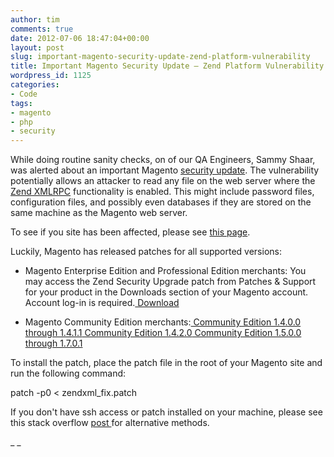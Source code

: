 ```yaml
---
author: tim
comments: true
date: 2012-07-06 18:47:04+00:00
layout: post
slug: important-magento-security-update-zend-platform-vulnerability
title: Important Magento Security Update – Zend Platform Vulnerability
wordpress_id: 1125
categories:
- Code
tags:
- magento
- php
- security
---
```


While doing routine sanity checks, on of our QA Engineers, Sammy Shaar, was alerted about an important Magento [security update](http://by.ai/MnzJ). The vulnerability potentially allows an attacker to read any file on the web server where the [Zend XMLRPC](http://by.ai/rk3s) functionality is enabled. This might include password files, configuration files, and possibly even databases if they are stored on the same machine as the Magento web server.

To see if you site has been affected, please see [this page](http://by.ai/CpYr).

Luckily, Magento has released patches for all supported versions:



	
  * Magento Enterprise Edition and Professional Edition merchants:
You may access the Zend Security Upgrade patch from Patches & Support for your product in the Downloads section of your Magento account. Account log-in is required.[
Download](http://www.magentocommerce.com/products/customer/account/)



	
  * Magento Community Edition merchants:[
Community Edition 1.4.0.0 through 1.4.1.1](http://www.magentocommerce.com/downloads/assets/1.7.0.2/CE_1.4.0.0-1.4.1.1.patch)[
Community Edition 1.4.2.0](http://www.magentocommerce.com/downloads/assets/1.7.0.2/CE_1.4.2.0.patch)[
Community Edition 1.5.0.0 through 1.7.0.1](http://www.magentocommerce.com/downloads/assets/1.7.0.2/CE_1.5.0.0-1.7.0.1.patch)


To install the patch, place the patch file in the root of your Magento site and run the following command:

patch -p0 < zendxml_fix.patch

If you don't have ssh access or patch installed on your machine, please see this stack overflow [post ](http://by.ai/1LtK)for alternative methods.

_
_
